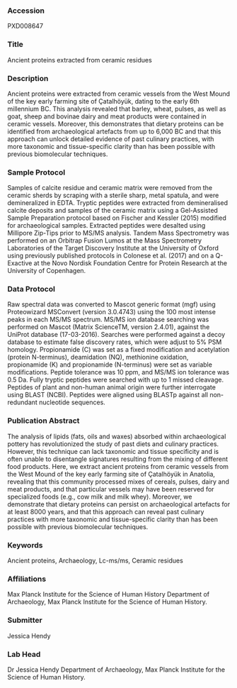 ### Accession
PXD008647

### Title
Ancient proteins extracted from ceramic residues

### Description
Ancient proteins were extracted from ceramic vessels from the West Mound of the key early farming site of Çatalhöyük, dating to the early 6th millennium BC. This analysis revealed that barley, wheat, pulses, as well as goat, sheep and bovinae dairy and meat products were contained in ceramic vessels. Moreover, this demonstrates that dietary proteins can be identified from archaeological artefacts from up to 6,000 BC and that this approach can unlock detailed evidence of past culinary practices, with more taxonomic and tissue-specific clarity than has been possible with previous biomolecular techniques.

### Sample Protocol
Samples of calcite residue and ceramic matrix were removed from the ceramic sherds by scraping with a sterile sharp, metal spatula, and were demineralized in EDTA. Tryptic peptides were extracted from demineralised calcite deposits and samples of the ceramic matrix using a Gel-Assisted Sample Preparation protocol based on Fischer and Kessler (2015) modified for archaeological samples. Extracted peptides were desalted using Millipore Zip-Tips prior to MS/MS analysis. Tandem Mass Spectrometry was performed on an Orbitrap Fusion Lumos at the Mass Spectrometry Laboratories of the Target Discovery Institute at the University of Oxford using previously published protocols in Colonese et al. (2017) and on a Q-Exactive at the Novo Nordisk Foundation Centre for Protein Research at the University of Copenhagen.

### Data Protocol
Raw spectral data was converted to Mascot generic format (mgf) using Proteowizard MSConvert (version 3.0.4743) using the 100 most intense peaks in each MS/MS spectrum. MS/MS ion database searching was performed on Mascot (Matrix ScienceTM, version 2.4.01), against the UniProt database (17-03-2016). Searches were performed against a decoy database to estimate false discovery rates, which were adjust to 5% PSM homology. Propionamide (C) was set as a fixed modification and acetylation (protein N-terminus), deamidation (NQ), methionine oxidation, propionamide (K) and propionamide (N-terminus) were set as variable modifications. Peptide tolerance was 10 ppm, and MS/MS ion tolerance was 0.5 Da. Fully tryptic peptides were searched with up to 1 missed cleavage. Peptides of plant and non-human animal origin were further interrogate using BLAST (NCBI). Peptides were aligned using BLASTp against all non-redundant nucleotide sequences.

### Publication Abstract
The analysis of lipids (fats, oils and waxes) absorbed within archaeological pottery has revolutionized the study of past diets and culinary practices. However, this technique can lack taxonomic and tissue specificity and is often unable to disentangle signatures resulting from the mixing of different food products. Here, we extract ancient proteins from ceramic vessels from the West Mound of the key early farming site of &#xc7;atalh&#xf6;y&#xfc;k in Anatolia, revealing that this community processed mixes of cereals, pulses, dairy and meat products, and that particular vessels may have been reserved for specialized foods (e.g., cow milk and milk whey). Moreover, we demonstrate that dietary proteins can persist on archaeological artefacts for at least 8000 years, and that this approach can reveal past culinary practices with more taxonomic and tissue-specific clarity than has been possible with previous biomolecular techniques.

### Keywords
Ancient proteins, Archaeology, Lc-ms/ms, Ceramic residues

### Affiliations
Max Planck Institute for the Science of Human History 
Department of Archaeology, Max Planck Institute for the Science of Human History.

### Submitter
Jessica Hendy

### Lab Head
Dr Jessica Hendy
Department of Archaeology, Max Planck Institute for the Science of Human History.


